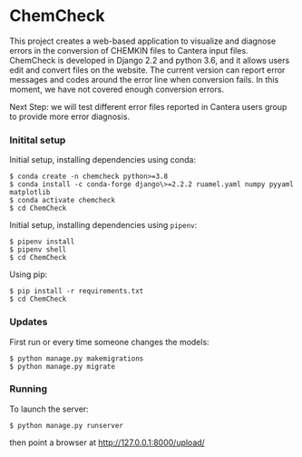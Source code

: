 # ChemCheck

This project creates a web-based application to visualize and diagnose errors in the conversion of CHEMKIN files to Cantera input files.
ChemCheck is developed in Django 2.2 and python 3.6, and it allows users edit and convert files on the website. The current version can
report error messages and codes around the error line when conversion fails. In this moment, we have not covered enough conversion errors.

Next Step: we will test different error files reported in Cantera users group to provide more error diagnosis.

### Initital setup

Initial setup, installing dependencies using conda:
    
    $ conda create -n chemcheck python>=3.8 
    $ conda install -c conda-forge django\>=2.2.2 ruamel.yaml numpy pyyaml matplotlib
    $ conda activate chemcheck
    $ cd ChemCheck

Initial setup, installing dependencies using `pipenv`:

    $ pipenv install
    $ pipenv shell
    $ cd ChemCheck

Using pip:

    $ pip install -r requirements.txt
    $ cd ChemCheck

### Updates

First run or every time someone changes the models:

    $ python manage.py makemigrations
    $ python manage.py migrate

### Running

To launch the server:

    $ python manage.py runserver

then point a browser at http://127.0.0.1:8000/upload/
